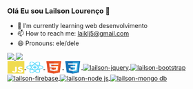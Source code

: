 ### Olá Eu sou Lailson Lourenço 👋
- 🌱 I’m currently learning web desenvolvimento 
- 📫 How to reach me: laiklj5@gmail.com
- 😄 Pronouns: ele/dele
<div>
  <a href="https://github.com/lailsonls">
  <img height="180em" src="https://github-readme-stats.vercel.app/api?username=lailsonls&show_icons=true&theme=dark&include_all_commits=true&count_private=true"/>
  <img height="180em" src="https://github-readme-stats.vercel.app/api/top-langs/?username=lailsonls&layout=compact&langs_count=16&theme=dark"/>
</div>
 
  
  <div>
  <img align="center" alt="lailson-Js" height="30" width="40" src="https://raw.githubusercontent.com/devicons/devicon/master/icons/javascript/javascript-plain.svg">
  <img align="center" alt="lailson-React" height="30" width="40" src="https://raw.githubusercontent.com/devicons/devicon/master/icons/react/react-original.svg">
  <img align="center" alt="lailson-HTML" height="30" width="40" src="https://raw.githubusercontent.com/devicons/devicon/master/icons/html5/html5-original.svg">
  <img align="center" alt="lailson-CSS" height="30" width="40" src="https://raw.githubusercontent.com/devicons/devicon/master/icons/css3/css3-original.svg">
  <img align="center" alt="lailson-jquery" height="30" width="40" src="https://cdn.jsdelivr.net/gh/devicons/devicon/icons/jquery/jquery-original-wordmark.svg">
  <img align="center" alt="lailson-bootstrap" height="30" width="40" src="https://cdn.jsdelivr.net/gh/devicons/devicon/icons/bootstrap/bootstrap-original.svg">
  <img align="center" alt="lailson-firebase" height="40" width="40" src="https://cdn.jsdelivr.net/gh/devicons/devicon/icons/firebase/firebase-plain-wordmark.svg">
  <img align="center" alt="lailson-node js" height="40" width="40" src="https://cdn.jsdelivr.net/gh/devicons/devicon/icons/nodejs/nodejs-original-wordmark.svg">
  <img  align="center" alt="lailson-mongo db" height="40" width="40" src="https://cdn.jsdelivr.net/gh/devicons/devicon/icons/mongodb/mongodb-original.svg">
  </div>
